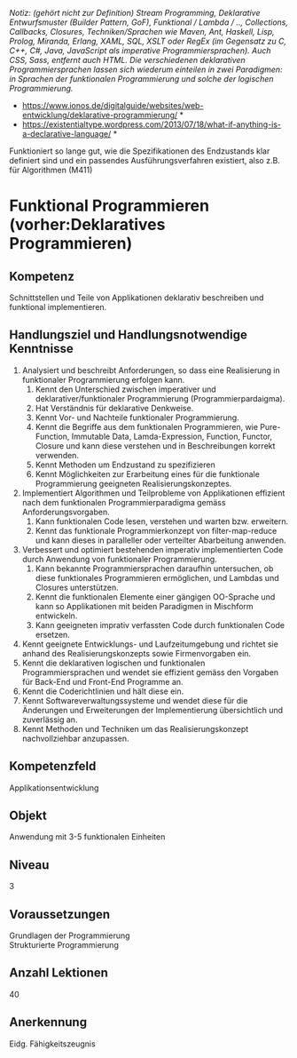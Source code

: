 *Notiz: (gehört nicht zur Definition)*
*Stream Programming, Deklarative Entwurfsmuster (Builder Pattern, GoF), Funktional / Lambda / .., Collections, Callbacks, Closures,* 
*Techniken/Sprachen wie Maven, Ant, Haskell, Lisp, Prolog, Miranda, Erlang, XAML, SQL, XSLT oder RegEx (im Gegensatz zu C, C++, C#, Java, JavaScript als imperative Programmiersprachen). Auch CSS, Sass, entfernt auch HTML.*
*Die verschiedenen deklarativen Programmiersprachen lassen sich wiederum einteilen in zwei Paradigmen: in Sprachen der funktionalen Programmierung und solche der logischen Programmierung.*
* https://www.ionos.de/digitalguide/websites/web-entwicklung/deklarative-programmierung/ *
* https://existentialtype.wordpress.com/2013/07/18/what-if-anything-is-a-declarative-language/ *

Funktioniert so lange gut, wie die Spezifikationen des Endzustands klar definiert sind und ein passendes Ausführungsverfahren existiert, also z.B. für Algorithmen (M411)
 
  

# Funktional Programmieren (vorher:Deklaratives Programmieren)

## Kompetenz
Schnittstellen und Teile von Applikationen deklarativ beschreiben und funktional implementieren.

## Handlungsziel und Handlungsnotwendige Kenntnisse
1. Analysiert und beschreibt Anforderungen, so dass eine Realisierung in funktionaler Programmierung erfolgen kann. 
   1. Kennt den Unterschied zwischen imperativer und deklarativer/funktionaler Programmierung (Programmierpardaigma).
   1. Hat Verständnis für deklarative Denkweise.
   1. Kennt Vor- und Nachteile funktionaler Programmierung. 
   1. Kennt die Begriffe aus dem funktionalen Programmieren, wie Pure-Function, Immutable Data, Lamda-Expression, Function, Functor, Closure und kann diese verstehen und in Beschreibungen korrekt verwenden. 
   1. Kennt Methoden um Endzustand zu spezifizieren  
   1. Kennt Möglichkeiten zur Erarbeitung eines für die funktionale Programmierung geeigneten Realisierungskonzeptes.
1. Implementiert Algorithmen und Teilprobleme von Applikationen effizient nach dem funktionalen Programmierparadigma gemäss Anforderungsvorgaben.
   1. Kann funktionalen Code lesen, verstehen und warten bzw. erweitern. 
   1. Kennt das funktionale Programmierkonzept von filter-map-reduce und kann dieses in paralleller oder verteilter Abarbeitung anwenden. 
1. Verbessert und optimiert bestehenden imperativ implementierten Code durch Anwendung von funktionaler Programmierung.
   1. Kann bekannte Programmiersprachen daraufhin untersuchen, ob diese funktionales Programmieren ermöglichen, und Lambdas und Closures unterstützen. 
   1. Kennt die funktionalen Elemente einer gängigen OO-Sprache und kann so Applikationen mit beiden Paradigmen in Mischform entwickeln. 
   1. Kann geeigneten imprativ verfassten Code durch funktionalen Code ersetzen.  
1. Kennt geeignete Entwicklungs- und Laufzeitumgebung und richtet sie anhand des Realisierungskonzepts sowie Firmenvorgaben ein. 
  1. Kennt die deklarativen logischen und funktionalen Programmiersprachen und wendet sie effizient gemäss den Vorgaben für Back-End und Front-End Programme an. 
  1. Kennt die Coderichtlinien und hält diese ein.
  1. Kennt Softwareverwaltungssysteme und wendet diese für die Änderungen und Erweiterungen der Implementierung übersichtlich und zuverlässig an.
  1. Kennt Methoden und Techniken um das Realisierungskonzept nachvollziehbar anzupassen.

## Kompetenzfeld
Applikationsentwicklung

## Objekt
Anwendung mit 3-5 funktionalen Einheiten

## Niveau
3

## Voraussetzungen
Grundlagen der Programmierung  
Strukturierte Programmierung

## Anzahl Lektionen
40

## Anerkennung
Eidg. Fähigkeitszeugnis

